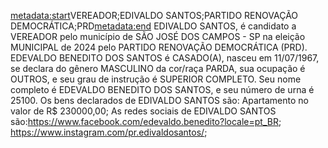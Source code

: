 <metadata:start>VEREADOR;EDIVALDO SANTOS;PARTIDO RENOVAÇÃO DEMOCRÁTICA;PRD<metadata:end>
EDIVALDO SANTOS, é candidato a VEREADOR pelo município de SÃO JOSÉ DOS CAMPOS - SP na eleição MUNICIPAL de 2024 pelo PARTIDO RENOVAÇÃO DEMOCRÁTICA (PRD). EDEVALDO BENEDITO DOS SANTOS é CASADO(A), nasceu em 11/07/1967, se declara do gênero MASCULINO da cor/raça PARDA, sua ocupação é OUTROS, e seu grau de instrução é SUPERIOR COMPLETO. Seu nome completo é EDEVALDO BENEDITO DOS SANTOS, e seu número de urna é 25100.
Os bens declarados de EDIVALDO SANTOS são: Apartamento no valor de R$ 230000,00; 
As redes sociais de EDIVALDO SANTOS são:https://www.facebook.com/edevaldo.benedito?locale=pt_BR; https://www.instagram.com/pr.edivaldosantos/;